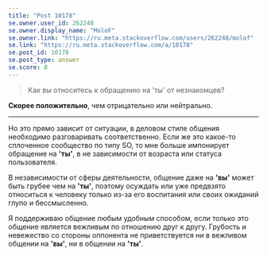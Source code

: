 ```yaml
---
title: "Post 10178"
se.owner.user_id: 262248
se.owner.display_name: "MoloF"
se.owner.link: "https://ru.meta.stackoverflow.com/users/262248/molof"
se.link: "https://ru.meta.stackoverflow.com/a/10178"
se.post_id: 10178
se.post_type: answer
se.score: 8
---
```

<blockquote>
  <p>Как вы относитесь к обращению на 'ты' от незнакомцев?</p>
</blockquote>

<p><strong>Скорее положительно</strong>, чем отрицательно или нейтрально.</p>

<hr>

<p>Но это прямо зависит от ситуации, в деловом стиле общения необходимо разговаривать соответственно.
Если же это какое-то сплоченное сообщество по типу SO, то мне больше импонирует обращение на <strong>'ты'</strong>, в не зависимости от возраста или статуса пользователя.</p>

<p>В независимости от сферы деятельности, общение даже на <strong>'вы'</strong> может быть грубее чем на <strong>'ты'</strong>, поэтому осуждать или уже предвзято относиться к человеку только из-за его воспитания или своих ожиданий глупо и бессмысленно.</p>

<p>Я поддерживаю общение любым удобным способом, если только это общение является вежливым по отношению друг к другу. Грубость и невежество со стороны оппонента не приветствуется ни в вежливом общении на <strong>'вы'</strong>, ни в общении на <strong>'ты'</strong>. </p>
